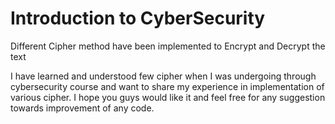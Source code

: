 # Introduction to CyberSecurity
Different Cipher method have been implemented to Encrypt and Decrypt the text

I have learned and understood few cipher when I was undergoing through cybersecurity course and want to share my experience in implementation of various cipher. I hope you guys would like it and feel free for any suggestion towards improvement of any code.



